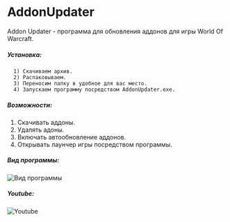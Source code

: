 # AddonUpdater
Addon Updater - программа для обновления аддонов для игры World Of Warcraft.

##### Установка:
      1) Скачиваем архив.
      2) Распаковываем. 
      3) Переносим папку в удобное для вас место.
      4) Запускаем программу посредством AddonUpdater.exe.
      
##### Возможности:
  1) Скачивать аддоны.
  2) Удалять адоны.
  3) Включать автообновление аддонов.
  4) Открывать лаунчер игры посредством программы.

 ##### Вид программы:
 ![Вид программы](https://i.imgur.com/jSeznJf.png)
 
 ##### Youtube:
 ![Youtube](https://www.youtube.com/watch?v=ohWPln1pqSk)

